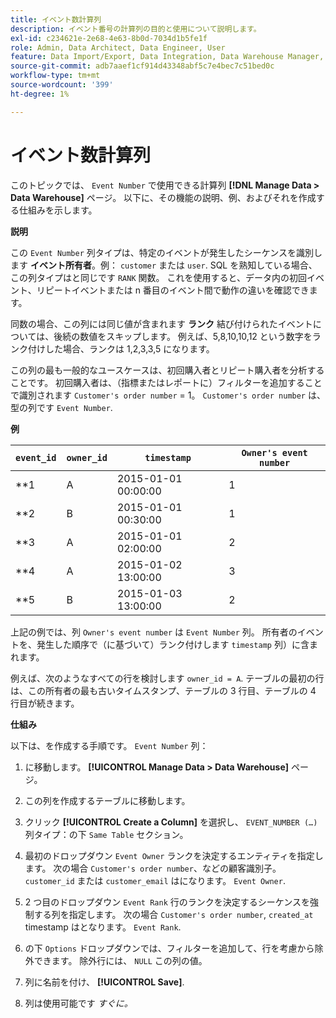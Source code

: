 ```yaml
---
title: イベント数計算列
description: イベント番号の計算列の目的と使用について説明します。
exl-id: c234621e-2e68-4e63-8b0d-7034d1b5fe1f
role: Admin, Data Architect, Data Engineer, User
feature: Data Import/Export, Data Integration, Data Warehouse Manager, Commerce Tables
source-git-commit: adb7aaef1cf914d43348abf5c7e4bec7c51bed0c
workflow-type: tm+mt
source-wordcount: '399'
ht-degree: 1%

---
```


# イベント数計算列

このトピックでは、 `Event Number` で使用できる計算列 **[!DNL Manage Data > Data Warehouse]** ページ。 以下に、その機能の説明、例、およびそれを作成する仕組みを示します。

**説明**

この `Event Number` 列タイプは、特定のイベントが発生したシーケンスを識別します **イベント所有者**。例： `customer` または `user`. SQL を熟知している場合、この列タイプはと同じです `RANK` 関数。 これを使用すると、データ内の初回イベント、リピートイベントまたは n 番目のイベント間で動作の違いを確認できます。

同数の場合、この列には同じ値が含まれます **ランク** 結び付けられたイベントについては、後続の数値をスキップします。 例えば、5,8,10,10,12 という数字をランク付けした場合、ランクは 1,2,3,3,5 になります。

この列の最も一般的なユースケースは、初回購入者とリピート購入者を分析することです。 初回購入者は、（指標またはレポートに）フィルターを追加することで識別されます `Customer's order number` = 1。 `Customer's order number` は、型の列です `Event Number`.

**例**

| **`event_id`** | **`owner_id`** | **`timestamp`** | **`Owner's event number`** |
|--- |--- |--- |--- |
| **1 | A | 2015-01-01 00:00:00 | 1 |
| **2 | B | 2015-01-01 00:30:00 | 1 |
| **3 | A | 2015-01-01 02:00:00 | 2 |
| **4 | A | 2015-01-02 13:00:00 | 3 |
| **5 | B | 2015-01-03 13:00:00 | 2 |

上記の例では、列 `Owner's event number` は `Event Number` 列。 所有者のイベントを、発生した順序で（に基づいて）ランク付けします `timestamp` 列）に含まれます。

例えば、次のようなすべての行を検討します `owner_id = A`. テーブルの最初の行は、この所有者の最も古いタイムスタンプ、テーブルの 3 行目、テーブルの 4 行目が続きます。

**仕組み**

以下は、を作成する手順です。 `Event Number` 列：

1. に移動します。 **[!UICONTROL Manage Data > Data Warehouse]** ページ。

1. この列を作成するテーブルに移動します。

1. クリック **[!UICONTROL Create a Column]** を選択し、 `EVENT_NUMBER (…)` 列タイプ：の下 `Same Table` セクション。

1. 最初のドロップダウン `Event Owner` ランクを決定するエンティティを指定します。 次の場合 `Customer's order number`、などの顧客識別子。 `customer_id` または `customer_email` はになります。 `Event Owner`.

1. 2 つ目のドロップダウン `Event Rank` 行のランクを決定するシーケンスを強制する列を指定します。 次の場合 `Customer's order number`, `created_at` timestamp はとなります。 `Event Rank`.

1. の下 `Options` ドロップダウンでは、フィルターを追加して、行を考慮から除外できます。 除外行には、 `NULL` この列の値。

1. 列に名前を付け、 **[!UICONTROL Save]**.

1. 列は使用可能です _すぐに。_
